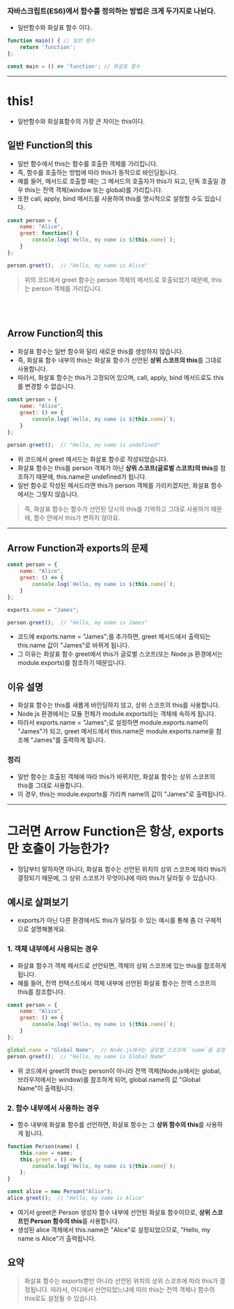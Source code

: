 
### 자바스크립트(ES6)에서 함수를 정의하는 방법은 크게 두가지로 나뉜다.
- 일반함수와 화살표 함수 이다.

```javascript
function main() { // 일반 함수
	return 'function';
};

const main = () => 'function'; // 화살표 함수
```

---

# this!
- 일반함수와 화살표함수의 가장 큰 차이는 this이다.

## 일반 Function의 this
- 일반 함수에서 this는 함수를 호출한 객체를 가리킵니다.
- 즉, 함수를 호출하는 방법에 따라 this가 동적으로 바인딩됩니다.
- 예를 들어, 메서드로 호출할 때는 그 메서드의 호출자가 this가 되고, 단독 호출일 경우 this는 전역 객체(window 또는 global)를 가리킵니다.
- 또한 call, apply, bind 메서드를 사용하여 this를 명시적으로 설정할 수도 있습니다.

```javascript
const person = {
    name: "Alice",
    greet: function() {
        console.log(`Hello, my name is ${this.name}`);
    }
};

person.greet();  // "Hello, my name is Alice"
```

> 위의 코드에서 greet 함수는 person 객체의 메서드로 호출되었기 때문에, this는 person 객체를 가리킵니다.

<br>
<br>

## Arrow Function의 this
- 화살표 함수는 일반 함수와 달리 새로운 this를 생성하지 않습니다.
- 즉, 화살표 함수 내부의 this는 화살표 함수가 선언된 **상위 스코프의 this**를 그대로 사용합니다.
- 따라서, 화살표 함수는 this가 고정되어 있으며, call, apply, bind 메서드로도 this를 변경할 수 없습니다.

```javascript
const person = {
    name: "Alice",
    greet: () => {
        console.log(`Hello, my name is ${this.name}`);
    }
};

person.greet();  // "Hello, my name is undefined"
```

- 위 코드에서 greet 메서드는 화살표 함수로 작성되었습니다.
- 화살표 함수는 this를 person 객체가 아닌 **상위 스코프(글로벌 스코프)의 this**를 참조하기 때문에, this.name은 undefined가 됩니다.
- 일반 함수로 작성된 메서드라면 this가 person 객체를 가리키겠지만, 화살표 함수에서는 그렇지 않습니다.

> 즉, 화살표 함수는 함수가 선언된 당시의 this를 기억하고 그대로 사용하기 때문에, 함수 안에서 this가 변하지 않아요.


---

## Arrow Function과 exports의 문제 

```javascript
const person = {
    name: "Alice",
    greet: () => {
        console.log(`Hello, my name is ${this.name}`);
    }
};

exports.name = "James";

person.greet();  // "Hello, my name is James"
```

- 코드에 exports.name = "James";를 추가하면, greet 메서드에서 출력되는 this.name 값이 "James"로 바뀌게 됩니다. 
- 그 이유는 화살표 함수 greet에서 this가 글로벌 스코프(또는 Node.js 환경에서는 module.exports)를 참조하기 때문입니다.


## 이유 설명
- 화살표 함수는 this를 새롭게 바인딩하지 않고, 상위 스코프의 this를 사용합니다.
- Node.js 환경에서는 모듈 전체가 module.exports라는 객체에 속하게 됩니다.
- 따라서 exports.name = "James";로 설정하면 module.exports.name이 "James"가 되고, greet 메서드에서 this.name은 module.exports.name을 참조해 "James"를 출력하게 됩니다.

### 정리
- 일반 함수는 호출된 객체에 따라 this가 바뀌지만, 화살표 함수는 상위 스코프의 this를 그대로 사용합니다.
- 이 경우, this는 module.exports를 가리켜 name의 값이 "James"로 출력됩니다.

---

# 그러면 Arrow Function은 항상, exports만 호출이 가능한가?
- 정답부터 말하자면 아니다, 화살표 함수는 선언된 위치의 상위 스코프에 따라 this가 결정되기 때문에, 그 상위 스코프가 무엇이냐에 따라 this가 달라질 수 있습니다.


## 예시로 살펴보기
- exports가 아닌 다른 환경에서도 this가 달라질 수 있는 예시를 통해 좀 더 구체적으로 설명해볼게요.

### 1. 객체 내부에서 사용되는 경우
- 화살표 함수가 객체 메서드로 선언되면, 객체의 상위 스코프에 있는 this를 참조하게 됩니다. 
- 예를 들어, 전역 컨텍스트에서 객체 내부에 선언된 화살표 함수는 전역 스코프의 this를 참조합니다.

```javascript
const person = {
    name: "Alice",
    greet: () => {
        console.log(`Hello, my name is ${this.name}`);
    }
};

global.name = "Global Name";  // Node.js에서는 글로벌 스코프에 `name`을 설정
person.greet();  // "Hello, my name is Global Name"
```

- 위 코드에서 greet의 this는 person이 아니라 전역 객체(Node.js에서는 global, 브라우저에서는 window)를 참조하게 되어, global.name의 값 "Global Name"이 출력됩니다.


### 2. 함수 내부에서 사용하는 경우
- 함수 내부에 화살표 함수를 선언하면, 화살표 함수는 그 **상위 함수의 this**를 사용하게 됩니다.

```javascript
function Person(name) {
    this.name = name;
    this.greet = () => {
        console.log(`Hello, my name is ${this.name}`);
    };
}

const alice = new Person("Alice");
alice.greet();  // "Hello, my name is Alice"
```

- 여기서 greet은 Person 생성자 함수 내부에 선언된 화살표 함수이므로, **상위 스코프인 Person 함수의 this**를 사용합니다. 
- 생성된 alice 객체에서 this.name은 "Alice"로 설정되었으므로, "Hello, my name is Alice"가 출력됩니다.

## 요약
> 화살표 함수는 exports뿐만 아니라 선언된 위치의 상위 스코프에 따라 this가 결정됩니다. 따라서, 어디에서 선언되었느냐에 따라 this는 전역 객체나 함수의 this로도 설정될 수 있습니다.












